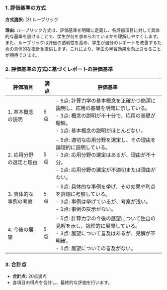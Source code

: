 ### 1. 評価基準の方式
**方式選択:** (3) ルーブリック

**理由:** ルーブリック方式は、評価基準を明確に定義し、各評価項目に対して具体的な基準を設けることで、学生が何を求められているかを理解しやすくします。また、ルーブリックは評価の透明性を高め、学生が自分のレポートを改善するための具体的な指針を提供します。これにより、学生の学習効果を向上させることが期待できます。

### 2. 評価基準の方式に基づくレポートの評価基準

| 評価項目                     | 満点 | 評価基準                                                                                     |
|------------------------------|------|----------------------------------------------------------------------------------------------|
| 1. 基本概念の説明            | 5点  | - 5点: 計算力学の基本概念を正確かつ簡潔に説明し、応用の基礎を明確に示している。<br>- 3点: 概念の説明が不十分で、応用の基礎が曖昧。<br>- 1点: 基本概念の説明がほとんどない。 |
| 2. 応用分野の選定と理由      | 5点  | - 5点: 適切な応用分野を選定し、その理由を論理的に説明している。<br>- 3点: 応用分野の選定はあるが、理由が不十分。<br>- 1点: 応用分野の選定が不適切または理由がない。 |
| 3. 具体的な事例の考察        | 5点  | - 5点: 具体的な事例を挙げ、その効果や利点を詳細に考察している。<br>- 3点: 事例は挙げているが、考察が浅い。<br>- 1点: 事例の提示がない。 |
| 4. 今後の展望                | 5点  | - 5点: 計算力学の今後の展望について独自の見解を示し、論理的に展開している。<br>- 3点: 展望について言及はあるが、見解が不明確。<br>- 1点: 展望についての言及がない。 |

### 3. 合計点
- **合計点:** 20点満点
- 各項目の得点を合計し、最終的な評価を行います。